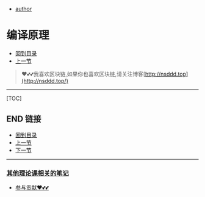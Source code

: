 + [author](https://github.com/3293172751)
# 编译原理
+ [回到目录](../README.md)
+ [上一节](26.md)
> ❤️💕💕我喜欢区块链,如果你也喜欢区块链,请关注博客[http://nsddd.top](http://nsddd.top/)
--------------------------------
[TOC]





## END 链接
+ [回到目录](../README.md)
+ [上一节](26.md)
+ [下一节](28.md)
---
###  **[其他理论课相关的笔记](https://github.com/3293172751/CS_COURSE)**
+ [参与贡献❤️💕💕](https://github.com/3293172751/Block_Chain/blob/master/Git/git-contributor.md)